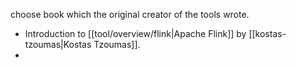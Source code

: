 

choose book which the original creator of the tools wrote.
- Introduction to [[tool/overview/flink|Apache Flink]] by [[kostas-tzoumas|Kostas Tzoumas]].
- 
